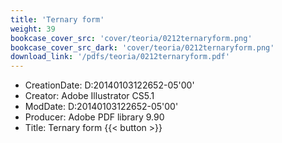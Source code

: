 ```yaml
---
title: 'Ternary form'
weight: 39
bookcase_cover_src: 'cover/teoria/0212ternaryform.png'
bookcase_cover_src_dark: 'cover/teoria/0212ternaryform.png'
download_link: '/pdfs/teoria/0212ternaryform.pdf'
---
```


- CreationDate: D:20140103122652-05'00'
- Creator: Adobe Illustrator CS5.1
- ModDate: D:20140103122652-05'00'
- Producer: Adobe PDF library 9.90
- Title: Ternary form
{{< button >}}
